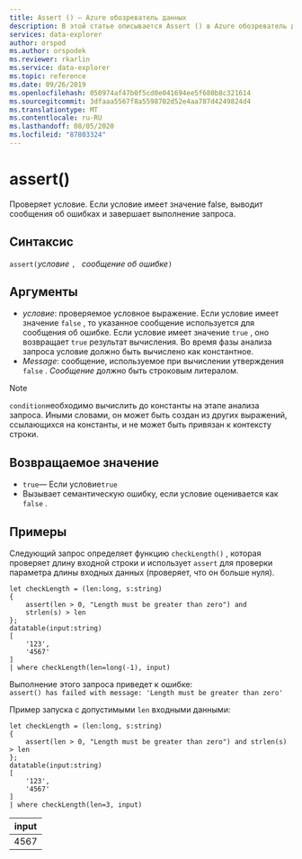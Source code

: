 ```yaml
---
title: Assert () — Azure обозреватель данных
description: В этой статье описывается Assert () в Azure обозреватель данных.
services: data-explorer
author: orspod
ms.author: orspodek
ms.reviewer: rkarlin
ms.service: data-explorer
ms.topic: reference
ms.date: 09/26/2019
ms.openlocfilehash: 050974af47b0f5cd0e041694ee5f680b8c321614
ms.sourcegitcommit: 3dfaaa5567f8a5598702d52e4aa787d4249824d4
ms.translationtype: MT
ms.contentlocale: ru-RU
ms.lasthandoff: 08/05/2020
ms.locfileid: "87803324"
---
```

# <a name="assert"></a>assert()

Проверяет условие. Если условие имеет значение false, выводит сообщения об ошибках и завершает выполнение запроса.

## <a name="syntax"></a>Синтаксис

`assert(`*условие* `, ` *сообщение об ошибке*`)`

## <a name="arguments"></a>Аргументы

* *условие*: проверяемое условное выражение. Если условие имеет значение `false` , то указанное сообщение используется для сообщения об ошибке. Если условие имеет значение `true` , оно возвращает `true` результат вычисления. Во время фазы анализа запроса условие должно быть вычислено как константное.
* *Message*: сообщение, используемое при вычислении утверждения `false` . *Сообщение* должно быть строковым литералом.

> [!NOTE]
> `condition`необходимо вычислить до константы на этапе анализа запроса. Иными словами, он может быть создан из других выражений, ссылающихся на константы, и не может быть привязан к контексту строки.

## <a name="returns"></a>Возвращаемое значение

* `true`— Если условие`true`
* Вызывает семантическую ошибку, если условие оценивается как `false` .

## <a name="examples"></a>Примеры

Следующий запрос определяет функцию `checkLength()` , которая проверяет длину входной строки и использует `assert` для проверки параметра длины входных данных (проверяет, что он больше нуля).

<!-- csl: https://help.kusto.windows.net:443/Samples -->
```kusto
let checkLength = (len:long, s:string)
{
    assert(len > 0, "Length must be greater than zero") and 
    strlen(s) > len
};
datatable(input:string)
[
    '123',
    '4567'
]
| where checkLength(len=long(-1), input)
```

Выполнение этого запроса приведет к ошибке:  
`assert() has failed with message: 'Length must be greater than zero'`


Пример запуска с допустимыми `len` входными данными:

<!-- csl: https://help.kusto.windows.net:443/Samples -->
```kusto
let checkLength = (len:long, s:string)
{
    assert(len > 0, "Length must be greater than zero") and strlen(s) > len
};
datatable(input:string)
[
    '123',
    '4567'
]
| where checkLength(len=3, input)
```

|input|
|---|
|4567|
